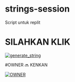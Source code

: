 # strings-session
Script untuk replit

# SILAHKAN KLIK


<a href="https://repl.it/@kenkannih/strings-session#main.py"><img src="https://img.shields.io/badge/run-string session-blue?style=for-the-badge&logo=repl.it" alt="generate_string"/></a>

#OWNER 🔜 KENKAN

<a href="https://t.me/kenkanasw"><img src="https://img.shields.io/badge/KEN KAN-blue?style=for-the-badge&logo=telegram" alt="OWNER"/></a>
